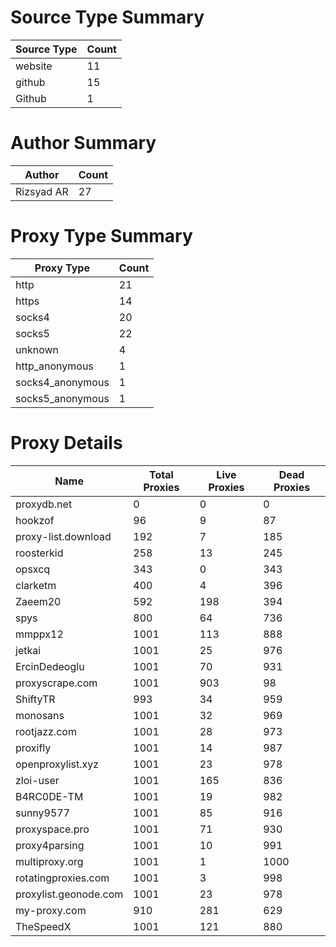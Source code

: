 # Source Type Summary

| Source Type | Count |
|-------------|-------|
| website | 11 |
| github | 15 |
| Github | 1 |


# Author Summary

| Author | Count |
|--------|-------|
| Rizsyad AR | 27 |


# Proxy Type Summary

| Proxy Type | Count |
|------------|-------|
| http | 21 |
| https | 14 |
| socks4 | 20 |
| socks5 | 22 |
| unknown | 4 |
| http_anonymous | 1 |
| socks4_anonymous | 1 |
| socks5_anonymous | 1 |


# Proxy Details

| Name | Total Proxies | Live Proxies | Dead Proxies |
|------|---------------|--------------|---------------|
| proxydb.net | 0 | 0 | 0 |
| hookzof | 96 | 9 | 87 |
| proxy-list.download | 192 | 7 | 185 |
| roosterkid | 258 | 13 | 245 |
| opsxcq | 343 | 0 | 343 |
| clarketm | 400 | 4 | 396 |
| Zaeem20 | 592 | 198 | 394 |
| spys | 800 | 64 | 736 |
| mmppx12 | 1001 | 113 | 888 |
| jetkai | 1001 | 25 | 976 |
| ErcinDedeoglu | 1001 | 70 | 931 |
| proxyscrape.com | 1001 | 903 | 98 |
| ShiftyTR | 993 | 34 | 959 |
| monosans | 1001 | 32 | 969 |
| rootjazz.com | 1001 | 28 | 973 |
| proxifly | 1001 | 14 | 987 |
| openproxylist.xyz | 1001 | 23 | 978 |
| zloi-user | 1001 | 165 | 836 |
| B4RC0DE-TM | 1001 | 19 | 982 |
| sunny9577 | 1001 | 85 | 916 |
| proxyspace.pro | 1001 | 71 | 930 |
| proxy4parsing | 1001 | 10 | 991 |
| multiproxy.org | 1001 | 1 | 1000 |
| rotatingproxies.com | 1001 | 3 | 998 |
| proxylist.geonode.com | 1001 | 23 | 978 |
| my-proxy.com | 910 | 281 | 629 |
| TheSpeedX | 1001 | 121 | 880 |
